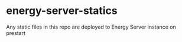 # energy-server-statics

Any static files in this repo are deployed to Energy Server instance on prestart
